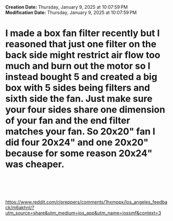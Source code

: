 <div><b>Creation Date:</b> Thursday, January 9, 2025 at 10:07:59 PM<br></div>
<div><b>Modification Date:</b> Thursday, January 9, 2025 at 10:07:59 PM<br></div>
<div><h1>I made a box fan filter recently but I reasoned that just one filter on the back side might restrict air flow too much and burn out the motor so I instead bought 5 and created a big box with 5 sides being filters and sixth side the fan. Just make sure your four sides share one dimension of your fan and the end filter matches your fan. So 20x20&quot fan I did four 20x24&quot and one 20x20&quot because for some reason 20x24&quot was cheaper.</h1><h1><br></h1></div>
<div><a href=https://www.reddit.com/r/preppers/comments/1hxmppx/los_angeles_feedback/m6akhnl/?utm_source=share&utm_medium=ios_app&utm_name=iossmf&context=3>https://www.reddit.com/r/preppers/comments/1hxmppx/los_angeles_feedback/m6akhnl/?utm_source=share&utm_medium=ios_app&utm_name=iossmf&context=3</a><br></div>

